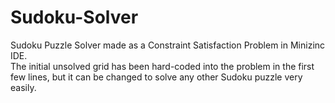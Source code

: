 # Sudoku-Solver
Sudoku Puzzle Solver made as a Constraint Satisfaction Problem in Minizinc IDE. 
<br/>
The initial unsolved grid has been hard-coded into the problem in the first few lines, but it can be changed to solve any other Sudoku puzzle very easily.
